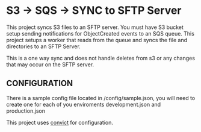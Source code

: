 # S3 -> SQS -> SYNC to SFTP Server

This project syncs S3 files to an SFTP server. You must have S3 bucket setup sending notifications for ObjectCreated events to an SQS queue.  This project setups a worker that reads from the queue and syncs the file and directories to an SFTP Server.  

This is a one way sync and does not handle deletes from s3 or any changes that may occur on the SFTP server.

## CONFIGURATION

There is a sample config file located in /config/sample.json, you will need to create one for each of you enviroments development.json and production.json 

This project uses  [convict](https://github.com/mozilla/node-convict) for configuration.

